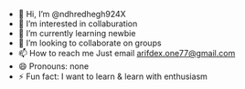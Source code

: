- 👋 Hi, I’m @ndhredhegh924X
- 👀 I’m interested in collaburation
- 🌱 I’m currently learning newbie
- 💞️ I’m looking to collaborate on groups
- 📫 How to reach me Just email arifdex.one77@gmail.com
- 😄 Pronouns: none
- ⚡ Fun fact: I want to learn & learn with enthusiasm

<!---
ndhredhegh924X/ndhredhegh924X is a ✨ special ✨ repository because its `README.md` (this file) appears on your GitHub profile.
You can click the Preview link to take a look at your changes.
--->
